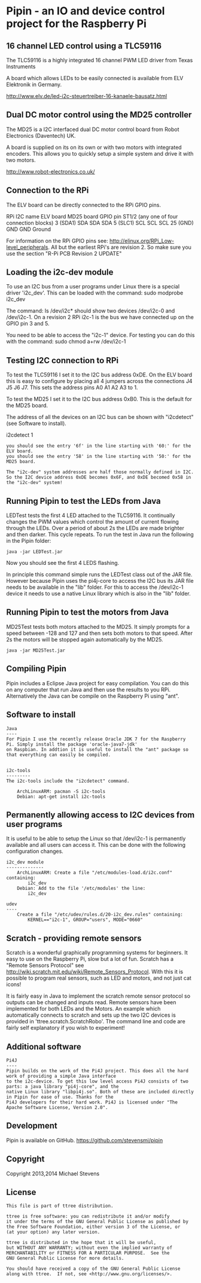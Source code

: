 Pipin - an IO and device control project for the Raspberry Pi
=============================================================

16 channel LED control using a TLC59116
---------------------------------------

The TLC59116 is a highly integrated 16 channel PWM LED driver from Texas Instruments

A board which allows LEDs to be easily connected is available from ELV Elektronik in Germany.

http://www.elv.de/led-i2c-steuertreiber-16-kanaele-bausatz.html

Dual DC motor control using the MD25 controller
-----------------------------------------------

The MD25 is a I2C interfaced dual DC motor control board from Robot Electronics (Daventech) UK.

A board is supplied on its on its own or with two motors with integrated encoders. This allows you to quickly
setup a simple system and drive it with two motors.

http://www.robot-electronics.co.uk/

Connection to the RPi
---------------------
 
The ELV board can be directly connected to the RPi GPIO pins.

RPi			I2C name	ELV board	MD25 board
GPIO pin				ST1/2		(any one of four connection blocks)	
3 (SDA1)	SDA			SDA			SDA
5 (SLC1)	SCL			SCL			SCL
25 (GND)	GND			GND			Ground

For information on the RPi GPIO pins see: http://elinux.org/RPi_Low-level_peripherals.
All but the earliest RPi's are revision 2. So make sure you use the section "R-Pi PCB Revision 2 UPDATE"

Loading the i2c-dev module
--------------------------

To use an I2C bus from a user programs under Linux there is a special driver 'i2c_dev'. This
can be loaded with the command:
	sudo modprobe i2c_dev

The command:
	ls /dev/i2c*
should show two devices /dev/i2c-0 and /dev/i2c-1.  On a revision 2 RPi i2c-1 is the bus we have connected
up on the GPIO pin 3 and 5.

You need to be able to access the "i2c-1" device. For testing you can do this with the command:
	sudo chmod a+rw /dev/i2c-1
	

Testing I2C connection to RPi
-----------------------------

To test the TLC59116 I set it to the I2C bus address 0xDE. On the ELV board this is easy to configure
by placing all 4 jumpers across the connections J4 J5 J6 J7. This sets the address pins A0 A1 A2 A3 to 1.

To test the MD25 I set it to the I2C bus address 0xB0. This is the default for the MD25 board.

The address of all the devices on an I2C bus can be shown with "i2cdetect" (see Software to install).

i2cdetect 1

	you should see the entry '6f' in the line starting with '60:' for the ELV board.
	you should see the entry '58' in the line starting with '50:' for the MD25 board.
	
	The "i2c-dev" system addresses are half those normally defined in I2C.
	So the I2C device address 0xDE becomes 0x6F, and 0xDE becomed 0x58 in the "i2c-dev" system!
	
Running Pipin to test the LEDs from Java
----------------------------------------

LEDTest tests the first 4 LED attached to the TLC59116. It continually changes the PWM values which control the amount
of current flowing through the LEDs. Over a period of about 2s the LEDs are made brighter and then darker. This cycle
repeats. To run the test in Java run the following in the Pipin folder:

	java -jar LEDTest.jar

Now you should see the first 4 LEDS flashing.

In principle this command simple runs the LEDTest class out of the JAR file. However because Pipin uses the pi4j-core to access the I2C bus
its JAR file needs to be available in the "lib" folder. For this to access the /dev/i2c-1 device it needs to use a native Linux library
 which is also in the "lib" folder.

Running Pipin to test the motors from Java
------------------------------------------

MD25Test tests both motors attached to the MD25. It simply prompts for a speed between -128 and 127 and then sets both motors to that speed.
After 2s the motors will be stopped again automatically by the MD25. 

	java -jar MD25Test.jar


Compiling Pipin
---------------

Pipin includes a Eclipse Java project for easy compilation. You can do this on any computer that run Java and then
use the results to you RPi. Alternatively the Java can be compile on the Raspberry Pi using "ant".

Software to install
-------------------

	Java
	----
	For Pipin I use the recently release Oracle JDK 7 for the Raspberry Pi. Simply install the package 'oracle-java7-jdk'
	on Raspbian. In addtion it is useful to install the "ant" package so that everything can easily be compiled.
	  

	i2c-tools
	---------
	The i2c-tools include the "i2cdetect" command.

		ArchLinuxARM: pacman -S i2c-tools
		Debian: apt-get install i2c-tools
		
Permanently allowing access to I2C devices from user programs
-------------------------------------------------------------

It is useful to be able to setup the Linux so that /dev/i2c-1 is permanently available and all users can access it.
This can be done with the following configuration changes.

	i2c_dev module
	--------------
		ArchLinuxARM: Create a file "/etc/modules-load.d/i2c.conf" containing:
			i2c_dev
		Debian: Add to the file '/etc/modules' the line:
			i2c_dev

	udev
	---- 
		Create a file "/etc/udev/rules.d/20-i2c_dev.rules" containing:
			KERNEL=="i2c-1", GROUP="users", MODE="0660"

Scratch - providing remote sensors
----------------------------------

Scratch is a wonderful graphically programming systems for beginners. It easy to use on the Raspberry Pi, slow but a lot of fun.
Scratch has a "Remote Sensors Protocol" see http://wiki.scratch.mit.edu/wiki/Remote_Sensors_Protocol. With this it is possible to program 
real sensors, such as LED and motors, and not just cat icons!

It is fairly easy in Java to implement the scratch remote sensor protocol so outputs can be changed and inputs read. Remote sensors have
been implemented for both LEDs and the Motors. An example which automatically connects to scratch and sets up the two I2C devices is provided
in 'ttree.scratch.ScratchRobo'. The command line and code are fairly self explanatory if you wish to experiment!



Additional software
-------------------

	Pi4J
	----
	Pipin builds on the work of the Pi4J project. This does all the hard work of providing a simple Java interface
	to the i2c-device. To get this low level access Pi4J consists of two parts: a java library "pi4j-core", and the
	native Linux library "libpi4j.so". Both of these are included directly in Pipin for ease of use. Thanks for the
	Pi4J developers for their hard work. Pi4J is licensed under "The Apache Software License, Version 2.0".
	
Development
-----------

Pipin is available on GitHub. 
	https://github.com/stevensmi/pipin
	
Copyright
---------
Copyright 2013,2014 Michael Stevens

License
-------
    This file is part of ttree distribution.

    ttree is free software: you can redistribute it and/or modify
    it under the terms of the GNU General Public License as published by
    the Free Software Foundation, either version 3 of the License, or
    (at your option) any later version.

    ttree is distributed in the hope that it will be useful,
    but WITHOUT ANY WARRANTY; without even the implied warranty of
    MERCHANTABILITY or FITNESS FOR A PARTICULAR PURPOSE.  See the
    GNU General Public License for more details.

    You should have received a copy of the GNU General Public License
    along with ttree.  If not, see <http://www.gnu.org/licenses/>.
    
